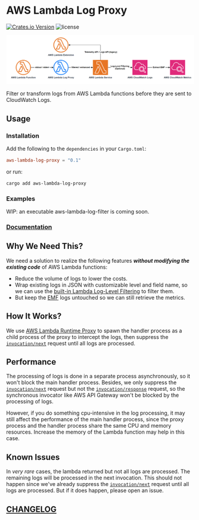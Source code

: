 # AWS Lambda Log Proxy

[![Crates.io Version](https://img.shields.io/crates/v/aws-lambda-log-proxy?style=flat-square)](https://crates.io/crates/aws-lambda-log-proxy)
![license](https://img.shields.io/github/license/DiscreteTom/aws-lambda-log-proxy?style=flat-square)

![log-flow](./img/log-flow.png)

Filter or transform logs from AWS Lambda functions before they are sent to CloudWatch Logs.

## Usage

### Installation

Add the following to the `dependencies` in your `Cargo.toml`:

```toml
aws-lambda-log-proxy = "0.1"
```

or run:

```bash
cargo add aws-lambda-log-proxy
```

### Examples

WIP: an executable aws-lambda-log-filter is coming soon.

### [Documentation](https://docs.rs/aws-lambda-log-proxy/0.1.0)

## Why We Need This?

We need a solution to realize the following features **_without modifying the existing code_** of AWS Lambda functions:

- Reduce the volume of logs to lower the costs.
- Wrap existing logs in JSON with customizable level and field name, so we can use the [built-in Lambda Log-Level Filtering](https://aws.amazon.com/blogs/compute/introducing-advanced-logging-controls-for-aws-lambda-functions/) to filter them.
- But keep the [EMF](https://docs.aws.amazon.com/AmazonCloudWatch/latest/monitoring/CloudWatch_Embedded_Metric_Format_Specification.html) logs untouched so we can still retrieve the metrics.

## How It Works?

We use [AWS Lambda Runtime Proxy](https://github.com/DiscreteTom/aws-lambda-runtime-proxy) to spawn the handler process as a child process of the proxy to intercept the logs, then suppress the [`invocation/next`](https://docs.aws.amazon.com/lambda/latest/dg/runtimes-api.html#runtimes-api-next) request until all logs are processed.

## Performance

The processing of logs is done in a separate process asynchronously, so it won't block the main handler process. Besides, we only suppress the [`invocation/next`](https://docs.aws.amazon.com/lambda/latest/dg/runtimes-api.html#runtimes-api-next) request but not the [`invocation/response`](https://docs.aws.amazon.com/lambda/latest/dg/runtimes-api.html#runtimes-api-response) request, so the synchronous invocator like AWS API Gateway won't be blocked by the processing of logs.

However, if you do something cpu-intensive in the log processing, it may still affect the performance of the main handler process, since the proxy process and the handler process share the same CPU and memory resources. Increase the memory of the Lambda function may help in this case.

## Known Issues

In _very rare_ cases, the lambda returned but not all logs are processed. The remaining logs will be processed in the next invocation. This should not happen since we've already suppress the [`invocation/next`](https://docs.aws.amazon.com/lambda/latest/dg/runtimes-api.html#runtimes-api-next) request until all logs are processed. But if it does happen, please open an issue.

## [CHANGELOG](./CHANGELOG.md)
